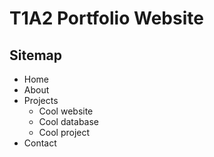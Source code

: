 # T1A2 Portfolio Website

## Sitemap

  - Home
  - About
  - Projects
    - Cool website
    - Cool database
    - Cool project
  - Contact
